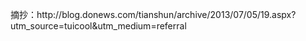 摘抄：http:\/\/blog.donews.com\/tianshun\/archive\/2013\/07\/05\/19.aspx?utm\_source=tuicool&utm\_medium=referral


